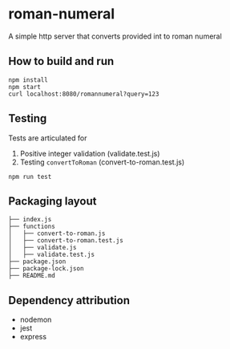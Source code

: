 # roman-numeral
A simple http server that converts provided int to roman numeral

## How to build and run
```
npm install
npm start
curl localhost:8080/romannumeral?query=123
```

## Testing
Tests are articulated for
1. Positive integer validation (validate.test.js)
2. Testing `convertToRoman` (convert-to-roman.test.js)
```
npm run test
```
## Packaging layout
```
├── index.js
├── functions
│   ├── convert-to-roman.js
│   ├── convert-to-roman.test.js
│   ├── validate.js
│   ├── validate.test.js
├── package.json
├── package-lock.json
├── README.md
```

## Dependency attribution
- nodemon
- jest
- express